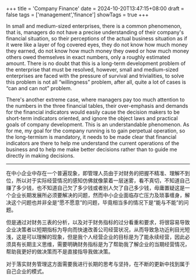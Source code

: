 +++
title = 'Company Finance'
date = 2024-10-20T13:47:15+08:00
draft = false
tags = ['management','finance']
showTags = true
+++

In small and medium-sized enterprises, there is a common phenomenon, that is, managers do not have a precise understanding of their company's financial situation, so their perceptions of the actual business situation as if it were like a layer of fog covered eyes, they do not know how much money they earned, do not know how much money they owed or how much money others owed themselves in exact numbers, only a roughly estimated amount. There is no doubt that this is a long-term development problem of the enterprise that must be resolved, however, small and medium-sized enterprises are faced with the pressure of survival and trivialities, to solve this problem is not all “willingness” problem, after all, quite a lot of cases is “can and can not” problem.

There's another extreme case, where managers pay too much attention to the numbers in the three financial tables, their over-emphasis and demands for the financial indicators would easily cause the decision makers to be short-term indicators oriented, and ignore the object laws and practical goals of company development. This is an understandable phenomenon. As for me, my goal for the company running is to gain perpetual operation, so the long-termism is mandatory, it needs to be made clear that financial indicators are there to help me understand the current operations of the business and to help me make better decisions rather than to guide me directly in making decisions.

*****

在中小企业中存在一个普遍现象，即管理人员由于对财务的把握不精准、理解不到位，所以对于实际经营情况的感知仿佛就像蒙着一层迷雾，看不真切，不知道自己赚了多少钱，也不知道自己欠了多少钱或者别人欠了自己多少钱，毋庸置疑这是一个企业长期发展所必须要解决的问题，然而中小企业面临存亡压力及琐事缠身，解决这个问题也并非全是“愿不愿意”的问题，毕竟相当多的情况下是“能与不能”的问题。

但是通过对财务三表的分析，以及对于财务指标的过分看重和要求，将很容易导致企业决策者以短期指标为导向而快速改善公司经营状况，从而导致急功近利目光短浅，这是可以理解的现象，但是我个人经营企业的目标是为了能永续经营，因此必须具有长期主义思维，需要明确财务指标是为了帮助我了解企业的当期经营情况，帮助我更好的做决策而不是直接指导我做决策。

对于落实财务管理这方面需要我进行长期的思考与坚持，在不断的更新中找到属于自己企业的模式。
